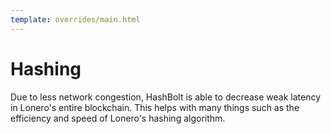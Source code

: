 ```yaml
---
template: overrides/main.html
---
```


# Hashing

Due to less network congestion, HashBolt is able to decrease weak latency in Lonero's entire blockchain. This helps with many things such as the efficiency and speed of Lonero's hashing algorithm.
